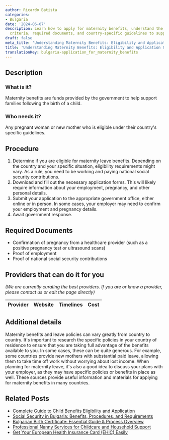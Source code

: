 ```yaml
---
author: Ricardo Batista
categories:
- Bulgaria
date: '2024-06-07'
description: Learn how to apply for maternity benefits, understand the eligibility
  criteria, required documents, and country-specific guidelines to support new mothers.
draft: false
meta_title: 'Understanding Maternity Benefits: Eligibility and Application Guide'
title: 'Understanding Maternity Benefits: Eligibility and Application Guide'
translationKey: bulgaria-application_for_maternity_benefits
---
```


## Description
### What is it?
Maternity benefits are funds provided by the government to help support families following the birth of a child. 

### Who needs it?
Any pregnant woman or new mother who is eligible under their country's specific guidelines. 

## Procedure
1. Determine if you are eligible for maternity leave benefits. Depending on the country and your specific situation, eligibility requirements might vary. As a rule, you need to be working and paying national social security contributions.
2. Download and fill out the necessary application forms. This will likely require information about your employment, pregnancy, and other personal details.
3. Submit your application to the appropriate government office, either online or in person. In some cases, your employer may need to confirm your employment and pregnancy details.
4. Await government response.

## Required Documents
- Confirmation of pregnancy from a healthcare provider (such as a positive pregnancy test or ultrasound scans)
- Proof of employment
- Proof of national social security contributions

## Providers that can do it for you

_(We are currently curating the best providers. If you are or know a provider, please contact us or edit the page directly)_

| Provider        |     Website     |     Timelines    |       Cost      |
| :-------------: | :-------------: |  :-------------: | :-------------: |

## Additional details
Maternity benefits and leave policies can vary greatly from country to country. It's important to research the specific policies in your country of residence to ensure that you are taking full advantage of the benefits available to you. In some cases, these can be quite generous. For example, some countries provide new mothers with substantial paid leave, allowing them to take time off work without worrying about lost income. When planning for maternity leave, it's also a good idea to discuss your plans with your employer, as they may have specific policies or benefits in place as well. These sources provide useful information and materials for applying for maternity benefits in many countries.


## Related Posts

- [Complete Guide to Child Benefits Eligibility and Application](https://tramitit.com/guides/bulgaria/application_for_child_benefits/)
- [Social Security in Bulgaria: Benefits, Procedures, and Requirements](https://tramitit.com/guides/bulgaria/application_for_social_security/)
- [Bulgarian Birth Certificate: Essential Guide & Process Overview](https://tramitit.com/guides/bulgaria/issuance_of_a_birth_certificate/)
- [Professional Nanny Services for Childcare and Household Support](https://tramitit.com/guides/bulgaria/application_for_nanny_services/)
- [Get Your European Health Insurance Card (EHIC) Easily](https://tramitit.com/guides/bulgaria/issuance_of_a_european_health_insurance_card/)
